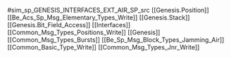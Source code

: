 #sim_sp_GENESIS_INTERFACES_EXT_AIR_SP_src
[[Genesis.Position]]
[[Be_Acs_Sp_Msg_Elementary_Types_Write]]
[[Genesis.Stack]]
[[Genesis.Bit_Field_Access]]
[[Interfaces]]
[[Common_Msg_Types_Positions_Write]]
[[Genesis]]
[[Common_Msg_Types_Bursts]]
[[Be_Sp_Msg_Block_Types_Jamming_Air]]
[[Common_Basic_Type_Write]]
[[Common_Msg_Types_Jnr_Write]]
